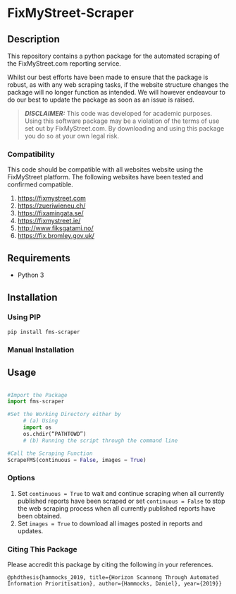 # FixMyStreet-Scraper

## Description

This repository contains a python package for the automated scraping of the FixMyStreet.com reporting service.

Whilst our best efforts have been made to ensure that the package is robust, as with any web scraping tasks,  if the website structure changes the package will no longer function as intended. We will however endeavour to do our best to update the package as soon as an issue is raised. 

> **_DISCLAIMER:_** This code was developed for academic purposes. Using this software package may be a violation of the terms of use set out by FixMyStreet.com. By downloading and using this package you do so at your own legal risk.

### Compatibility
This code should be compatible with all websites website using the FixMyStreet platform. The following websites have been tested and confirmed compatible. 

1. https://fixmystreet.com
2. https://zueriwieneu.ch/
3. https://fixamingata.se/
4. https://fixmystreet.ie/
5. http://www.fiksgatami.no/
6. https://fix.bromley.gov.uk/

## Requirements

- Python 3

## Installation

### Using PIP

``` pip install fms-scraper ```

### Manual Installation

## Usage

```python

#Import the Package
import fms-scraper

#Set the Working Directory either by
     # (a) Using
     import os
     os.chdir(“PATHTOWD”)
     # (b) Running the script through the command line

#Call the Scraping Function
ScrapeFMS(continuous = False, images = True)


```

### Options

1. Set ```continuous = True``` to wait and continue scraping when all currently published reports have been scraped or set ```continuous = False``` to stop the web scraping process when all currently published reports have been obtained. 
2. Set ```images = True``` to download all images posted in reports and updates. 


### Citing This Package
Please accredit this package by citing the following in your references. 

```
@phdthesis{hammocks_2019, title={Horizon Scannong Through Automated Information Prioritisation}, author={Hammocks, Daniel}, year={2019}}
```
